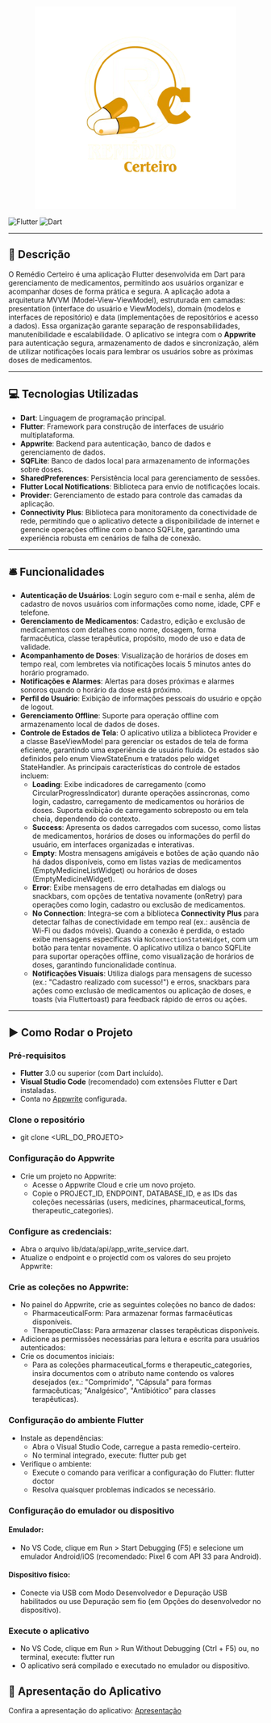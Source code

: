 <p align="center">
  <img src="resources/images/app_banner.png" alt="Logo" width="400">
</p>

![Flutter](https://img.shields.io/badge/Flutter-3.35.2-blue?logo=flutter)
![Dart](https://img.shields.io/badge/Dart-3.9.0-blue?logo=dart)

---

## 📃 Descrição

O Remédio Certeiro é uma aplicação Flutter desenvolvida em Dart para gerenciamento de medicamentos, permitindo aos usuários organizar e acompanhar doses de forma prática e segura. A aplicação adota a arquitetura MVVM (Model-View-ViewModel), estruturada em camadas: presentation (interface do usuário e ViewModels), domain (modelos e interfaces de repositório) e data (implementações de repositórios e acesso a dados). Essa organização garante separação de responsabilidades, manutenibilidade e escalabilidade. O aplicativo se integra com o **Appwrite** para autenticação segura, armazenamento de dados e sincronização, além de utilizar notificações locais para lembrar os usuários sobre as próximas doses de medicamentos.

---

## 💻 Tecnologias Utilizadas

- **Dart**: Linguagem de programação principal.
- **Flutter**: Framework para construção de interfaces de usuário multiplataforma.
- **Appwrite**: Backend para autenticação, banco de dados e gerenciamento de dados.
- **SQFLite**: Banco de dados local para armazenamento de informações sobre doses.
- **SharedPreferences**: Persistência local para gerenciamento de sessões.
- **Flutter Local Notifications**: Biblioteca para envio de notificações locais.
- **Provider**: Gerenciamento de estado para controle das camadas da aplicação.
- **Connectivity Plus**: Biblioteca para monitoramento da conectividade de rede, permitindo que o aplicativo detecte a disponibilidade de internet e gerencie operações offline com o banco SQFLite, garantindo uma experiência robusta em cenários de falha de conexão.

---

## 🛎️ Funcionalidades

- **Autenticação de Usuários**: Login seguro com e-mail e senha, além de cadastro de novos usuários com informações como nome, idade, CPF e telefone.
- **Gerenciamento de Medicamentos**: Cadastro, edição e exclusão de medicamentos com detalhes como nome, dosagem, forma farmacêutica, classe terapêutica, propósito, modo de uso e data de validade.
- **Acompanhamento de Doses**: Visualização de horários de doses em tempo real, com lembretes via notificações locais 5 minutos antes do horário programado.
- **Notificações e Alarmes**: Alertas para doses próximas e alarmes sonoros quando o horário da dose está próximo.
- **Perfil do Usuário**: Exibição de informações pessoais do usuário e opção de logout.
- **Gerenciamento Offline**: Suporte para operação offline com armazenamento local de dados de doses.
- **Controle de Estados de Tela**: O aplicativo utiliza a biblioteca Provider e a classe BaseViewModel para gerenciar os estados de tela de forma eficiente, garantindo uma experiência de usuário fluida. Os estados são definidos pelo enum ViewStateEnum e tratados pelo widget StateHandler. As principais características do controle de estados incluem:
  - **Loading**: Exibe indicadores de carregamento (como CircularProgressIndicator) durante operações assíncronas, como login, cadastro, carregamento de medicamentos ou horários de doses. Suporta exibição de carregamento sobreposto ou em tela cheia, dependendo do contexto.
  - **Success**: Apresenta os dados carregados com sucesso, como listas de medicamentos, horários de doses ou informações do perfil do usuário, em interfaces organizadas e interativas.
  - **Empty**: Mostra mensagens amigáveis e botões de ação quando não há dados disponíveis, como em listas vazias de medicamentos (EmptyMedicineListWidget) ou horários de doses (EmptyMedicineWidget).
  - **Error**: Exibe mensagens de erro detalhadas em dialogs ou snackbars, com opções de tentativa novamente (onRetry) para operações como login, cadastro ou exclusão de medicamentos.
  - **No Connection**: Integra-se com a biblioteca **Connectivity Plus** para detectar falhas de conectividade em tempo real (ex.: ausência de Wi-Fi ou dados móveis). Quando a conexão é perdida, o estado exibe mensagens específicas via `NoConnectionStateWidget`, com um botão para tentar novamente. O aplicativo utiliza o banco SQFLite para suportar operações offline, como visualização de horários de doses, garantindo funcionalidade contínua.
  - **Notificações Visuais**: Utiliza dialogs para mensagens de sucesso (ex.: "Cadastro realizado com sucesso!") e erros, snackbars para ações como exclusão de medicamentos ou aplicação de doses, e toasts (via Fluttertoast) para feedback rápido de erros ou ações.

---

## ▶️ Como Rodar o Projeto

### Pré-requisitos

- **Flutter** 3.0 ou superior (com Dart incluído).
- **Visual Studio Code** (recomendado) com extensões Flutter e Dart instaladas.
- Conta no [Appwrite](https://appwrite.io/) configurada.

### Clone o repositório

- git clone <URL_DO_PROJETO>

### Configuração do Appwrite

- Crie um projeto no Appwrite:
  - Acesse o Appwrite Cloud e crie um novo projeto.
  - Copie o PROJECT_ID, ENDPOINT, DATABASE_ID, e as IDs das coleções necessárias (users, medicines, pharmaceutical_forms, therapeutic_categories).

### Configure as credenciais:

- Abra o arquivo lib/data/api/app_write_service.dart.
- Atualize o endpoint e o projectId com os valores do seu projeto Appwrite:

### Crie as coleções no Appwrite:

- No painel do Appwrite, crie as seguintes coleções no banco de dados:
  - PharmaceuticalForm: Para armazenar formas farmacêuticas disponíveis.
  - TherapeuticClass: Para armazenar classes terapêuticas disponíveis.
- Adicione as permissões necessárias para leitura e escrita para usuários autenticados:
- Crie os documentos iniciais:
  - Para as coleções pharmaceutical_forms e therapeutic_categories, insira documentos com o atributo name contendo os valores desejados (ex.: "Comprimido", "Cápsula" para formas farmacêuticas; "Analgésico", "Antibiótico" para classes terapêuticas).

### Configuração do ambiente Flutter

- Instale as dependências:
  - Abra o Visual Studio Code, carregue a pasta remedio-certeiro.
  - No terminal integrado, execute: flutter pub get
- Verifique o ambiente:
  - Execute o comando para verificar a configuração do Flutter: flutter doctor
  - Resolva quaisquer problemas indicados se necessário.

### Configuração do emulador ou dispositivo

#### Emulador:

- No VS Code, clique em Run > Start Debugging (F5) e selecione um emulador Android/iOS (recomendado: Pixel 6 com API 33 para Android).

#### Dispositivo físico:

- Conecte via USB com Modo Desenvolvedor e Depuração USB habilitados ou use Depuração sem fio (em Opções do desenvolvedor no dispositivo).

### Execute o aplicativo

- No VS Code, clique em Run > Run Without Debugging (Ctrl + F5) ou, no terminal, execute: flutter run
- O aplicativo será compilado e executado no emulador ou dispositivo.

## 🎥 Apresentação do Aplicativo

Confira a apresentação do aplicativo: [Apresentação](https://youtu.be/nq1IdgyNeUA)
